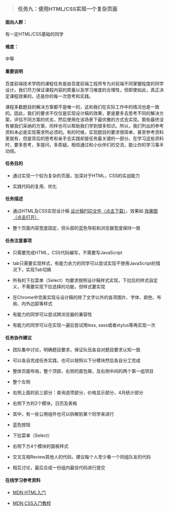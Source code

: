 > ### 任务九：使用HTML/CSS实现一个复杂页面

#### 面向人群：

有一定HTML/CSS基础的同学

#### 难度：

中等

#### 重要说明

百度前端技术学院的课程任务是由百度前端工程师专为对前端不同掌握程度的同学设计。我们尽力保证课程内容的质量以及学习难度的合理性，但即使如此，真正决定课程效果的，还是你的每一次思考和实践。

课程多数题目的解决方案都不是唯一的，这和我们在实际工作中的情况也是一致的。因此，我们的要求不仅仅是实现设计稿的效果，更是要多去思考不同的解决方案，评估不同方案的优劣，然后使用在该场景下最优雅的方式去实现。那些最终没有被我们采纳的方案，同样也可以帮助我们学到很多知识。所以，我们列出的参考资料未必是实现需求所必须的。有的时候，实现题目的要求很简单，甚至参考资料里就有，但是背后的思考和亲手去实践却是任务最关键的一部分。在学习这些资料时，要多思考，多提问，多质疑。相信通过和小伙伴们的交流，能让你的学习事半功倍。

#### 任务目的

- 通过实现一个较为复杂的页面，加深对于HTML，CSS的实战能力


- 实践代码的复用、优化

#### 任务描述

- 通过HTML及CSS实现设计稿 [设计稿PSD文件（点击下载）](http://7xrp04.com1.z0.glb.clouddn.com/task_1_9_1.psd)，效果如 [效果图（点击打开）](http://7xrp04.com1.z0.glb.clouddn.com/task_1_9_2.jpg)


- 整个页面内容宽度固定，但头部的蓝色导航和浏览器宽度保持一致

#### 任务注意事项

- 只需要完成HTML，CSS代码编写，不需要写JavaScript


- tab只需要实现样式，有能力余力的同学可以尝试实现不使用JavaScript的情况下，实现Tab切换


- 所有的下拉菜单（Select）均要求按照设计稿样式实现，下拉后的样式自定义，不需要实现下拉选择的功能，但样式要实现


- 在Chrome中完美实现与设计稿的除了文字以外的各项图片、字体、颜色、布局、内外边距等样式


- 有能力的同学可以尝试跨浏览器的兼容性


- 有能力的同学可以在实现一遍后尝试用less, sass或者stylus等再实现一次

#### 任务协作建议

- 团队集中讨论，明确题目要求，保证队伍各自对题目要求认知一致


- 可以各自完成任务实践，也可以按照以下分模块然后各自分工完成


- 整体页面布局，整个顶部，右侧的面包屑，及右侧中间的两个第一组项目


- 整个左侧


- 右侧上面的前三部分：查询选项部分，价格显示部分，4月统计部分


- 右侧下方的2个模块，日历及表格


- 其中，有一些公用组件也可以拆解到某个同学来进行


- 蓝色按钮


- 下拉菜单（Select）


- 右侧下方4个模块的面板样式


- 交叉互相Review其他人的代码，建议每个人至少看一个同组队友的代码


- 相互讨论，最后合成一份组内最佳代码进行提交

#### 在线学习参考资料

- [MDN HTML入门](https://developer.mozilla.org/zh-CN/docs/Web/Guide/HTML/Introduction)


- [MDN CSS入门教程](https://developer.mozilla.org/zh-CN/docs/Web/Guide/CSS/Getting_started)

